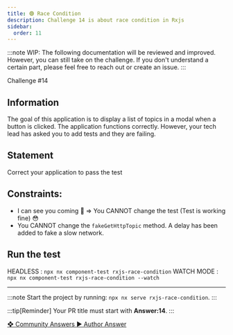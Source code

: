 ```yaml
---
title: 🟢 Race Condition
description: Challenge 14 is about race condition in Rxjs
sidebar:
  order: 11
---
```


:::note
WIP: The following documentation will be reviewed and improved. However, you can still take on the challenge. If you don't understand a certain part, please feel free to reach out or create an issue.
:::

<div class="chip">Challenge #14</div>

## Information

The goal of this application is to display a list of topics in a modal when a button is clicked. The application functions correctly. However, your tech lead has asked you to add tests and they are failing.

## Statement

Correct your application to pass the test

## Constraints:

- I can see you coming 🤣 => You CANNOT change the test (Test is working fine) 😳
- You CANNOT change the `fakeGetHttpTopic` method. A delay has been added to fake a slow network.

## Run the test

HEADLESS : `npx nx component-test rxjs-race-condition`
WATCH MODE : `npx nx component-test rxjs-race-condition --watch`

---

:::note
Start the project by running: `npx nx serve rxjs-race-condition`.
:::

:::tip[Reminder]
Your PR title must start with <b>Answer:14</b>.
:::

<div class="article-footer">
  <a
    href="https://github.com/tomalaforge/angular-challenges/pulls?q=label%3A14+label%3Aanswer"
    alt="Race Condition community solutions">
    ❖ Community Answers
  </a>
  <a
    href='https://github.com/tomalaforge/angular-challenges/pulls?q=label%3A14+label%3A"answer+author"'
    alt="Race Condition solution author">
    ▶︎ Author Answer
  </a>
  </div>
